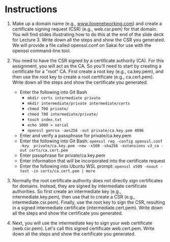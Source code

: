 # Instructions

1. Make up a domain name (e.g., www.ilovenetworking.com) and create a certificate signing request (CSR) (e.g., web.csr.pem) for that domain. You will find slides illustrating how to do this at the end of the slide deck for Lecture 3. Write down all the steps and show the CSR you generated. We will provide a file called openssl.conf on Sakai for use with the openssl command-line tool.

2. You need to have the CSR signed by a certificate authority (CA). For this assignment, you will act as the CA. So you'll need to start by creating a certificate for a "root" CA. First create a root key (e.g., ca.key.pem), and then use the root key to create a root certificate (e.g., ca.cert.pem). Write down all the steps and show the certificate you generated.

    - Enter the following into Git Bash
        - `mkdir certs intermediate private`
        - `mkdir intermediate/private intermediate/certs`
        - `chmod 700 private/`
        - `chmod 700 intermediate/private/`
        - `touch index.txt`
        - `echo 1000 > serial`
        - `openssl genrsa -aes256 -out private/ca.key.pem 4096`
    - Enter and verify a passphrase for private/ca.key.pem
    - Enter the following into Git Bash: `openssl req -config openssl.conf -key  private/ca.key.pem -new -x509 -sha256 -extensions v3_ca -out certs/ca.cert.pem`
    - Enter passphrase for private/ca.key.pem
    - Enter information that will be incorporated into the certificate request
    - Enter the following into Ubuntu WSL prompt: `openssl x509 -noout -text -in certs/ca.cert.pem | more`

3. Normally the root certificate authority does not directly sign certificates for domains. Instead, they are signed by intermediate certificate authorities. So first create an intermediate key (e.g., intermediate.key.pem), then use that to create a CSR (e.g., intermediate.csr.pem). Finally, use the root key to sign the CSR, resulting in a signed intermediate certificate (intermediate.cert.pem). Write down all the steps and show the certificate you generated.

4. Next, you will use the intermediate key to sign your web certificate (web.csr.pem). Let's call this signed certificate web.cert.pem. Write down all the steps and show the certificate you generated.
